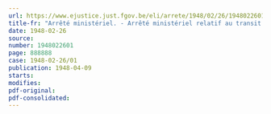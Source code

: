 ```yaml
---
url: https://www.ejustice.just.fgov.be/eli/arrete/1948/02/26/1948022601/justel
title-fr: "Arrêté ministériel. - Arrêté ministériel relatif au transit des produits de pétrole"
date: 1948-02-26
source:
number: 1948022601
page: 888888
case: 1948-02-26/01
publication: 1948-04-09
starts:
modifies:
pdf-original:
pdf-consolidated:
---
```


